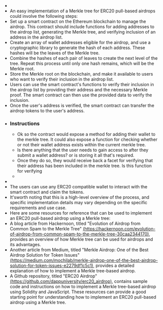 -
- An easy implementation of a Merkle tree for ERC20 pull-based airdrops could involve the following steps:
- Set up a smart contract on the Ethereum blockchain to manage the airdrop.  This contract should include functions for adding addresses to the airdrop list, generating the Merkle tree, and verifying inclusion of an 
  address in the airdrop list.
- Create an array of wallet addresses  eligible for the airdrop, and use a cryptographic library to generate  the hash of each address. These hashes will be the leaves of the Merkle  tree.
- Combine the hashes of each pair of leaves to create the next level of the tree. Repeat this process until only one hash remains, 
  which will be the Merkle root.
- Store the Merkle root on the blockchain, and make it available to users who want to verify their inclusion in the airdrop list.
- Users can use the smart contract's functions to verify their inclusion in the airdrop list by providing their address and the necessary Merkle proof. The smart contract can then use the provided data to verify the inclusion.
- Once the user's address is verified, the smart contract can transfer the airdrop tokens to the user's address.
- ### Instructions
	- Ok so the contract would expose a method for adding their wallet to the merkle tree. It could also expose a function for checking whether or not their wallet address exists within the current merkle tree.
	- Is there anything that the user needs to gain access to after they submit a wallet address? or is storing it all that's required.
	- Once they do so, they would receive back a facet for verifying that their address has been included in the merkle tree. Is this function for verifying
	-
-
- The users can use any ERC20 compatible wallet to interact with the smart contract and claim the tokens.
- It'sworth noting that this is a high-level overview of the process, and  specific implementation details may vary depending on the specific 
  requirements and use case.
- Here are some resources for reference that can be used to implement an ERC20 pull-based airdrop using a Merkle tree:
- A blog article from Hackernoon, titled "Evolution of Airdrop from Common Spam to the Merkle Tree" [(https://hackernoon.com/evolution-of-airdrop-from-common-spam-to-the-merkle-tree-30caa2344170)](https://hackernoon.com/evolution-of-airdrop-from-common-spam-to-the-merkle-tree-30caa2344170), provides an overview of how Merkle tree can be used for airdrops and its advantages.
- Another article from Medium, titled "Merkle Airdrop: One of the Best Airdrop Solution for Token Issues" [(https://medium.com/mochilab/merkle-airdrop-one-of-the-best-airdrop-solution-for-token-issues-e2279df1c5c1)](https://medium.com/mochilab/merkle-airdrop-one-of-the-best-airdrop-solution-for-token-issues-e2279df1c5c1), provides a detailed explanation of how to implement a Merkle tree-based airdrop.
- A Github repository, titled "ERC20 Airdrop" [(https://github.com/dappuniversity/erc20_airdrop)](https://github.com/dappuniversity/erc20_airdrop),
  contains sample code and instructions on how to implement a Merkle 
  tree-based airdrop using Solidity and JavaScript. These resources can 
  provide a good starting point for understanding how to implement an 
  ERC20 pull-based airdrop using a Merkle tree.